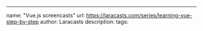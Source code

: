 ---
name: "Vue.js screencasts"
url: https://laracasts.com/series/learning-vue-step-by-step
author: Laracasts
description: 
tags: